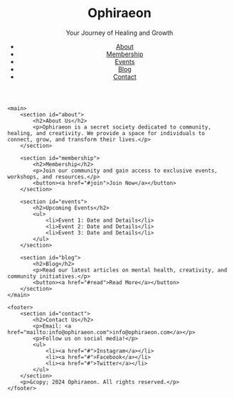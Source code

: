 <!DOCTYPE html>
<html lang="en">
<head>
    <meta charset="UTF-8">
    <meta name="viewport" content="width=device-width, initial-scale=1.0">
    <title>Ophiraeon</title>
    <link rel="stylesheet" href="styles.css">
</head>
<body>
    <header>
        <div class="logo">
            <h1>Ophiraeon</h1>
            <p>Your Journey of Healing and Growth</p>
        </div>
        <nav>
            <ul>
                <li><a href="#about">About</a></li>
                <li><a href="#membership">Membership</a></li>
                <li><a href="#events">Events</a></li>
                <li><a href="#blog">Blog</a></li>
                <li><a href="#contact">Contact</a></li>
            </ul>
        </nav>
    </header>

    <main>
        <section id="about">
            <h2>About Us</h2>
            <p>Ophiraeon is a secret society dedicated to community, healing, and creativity. We provide a space for individuals to connect, grow, and transform their lives.</p>
        </section>

        <section id="membership">
            <h2>Membership</h2>
            <p>Join our community and gain access to exclusive events, workshops, and resources.</p>
            <button><a href="#join">Join Now</a></button>
        </section>

        <section id="events">
            <h2>Upcoming Events</h2>
            <ul>
                <li>Event 1: Date and Details</li>
                <li>Event 2: Date and Details</li>
                <li>Event 3: Date and Details</li>
            </ul>
        </section>

        <section id="blog">
            <h2>Blog</h2>
            <p>Read our latest articles on mental health, creativity, and community initiatives.</p>
            <button><a href="#read">Read More</a></button>
        </section>
    </main>

    <footer>
        <section id="contact">
            <h2>Contact Us</h2>
            <p>Email: <a href="mailto:info@ophiraeon.com">info@ophiraeon.com</a></p>
            <p>Follow us on social media!</p>
            <ul>
                <li><a href="#">Instagram</a></li>
                <li><a href="#">Facebook</a></li>
                <li><a href="#">Twitter</a></li>
            </ul>
        </section>
        <p>&copy; 2024 Ophiraeon. All rights reserved.</p>
    </footer>
</body>
</html>
